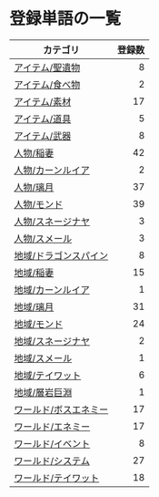 # 登録単語の一覧

|カテゴリ|登録数|
|---|--:|
|[アイテム/聖遺物](./dict/item/artifact.md)|8|
|[アイテム/食べ物](./dict/item/food.md)|2|
|[アイテム/素材](./dict/item/material.md)|17|
|[アイテム/道具](./dict/item/tool.md)|5|
|[アイテム/武器](./dict/item/weapon.md)|8|
|[人物/稲妻](./dict/person/inazuma.md)|42|
|[人物/カーンルイア](./dict/person/khaenriah.md)|2|
|[人物/璃月](./dict/person/liyue.md)|37|
|[人物/モンド](./dict/person/mondstadt.md)|39|
|[人物/スネージナヤ](./dict/person/snezhnaya.md)|3|
|[人物/スメール](./dict/person/sumeru.md)|3|
|[地域/ドラゴンスパイン](./dict/region/dragonspine.md)|8|
|[地域/稲妻](./dict/region/inazuma.md)|15|
|[地域/カーンルイア](./dict/region/khaenriah.md)|1|
|[地域/璃月](./dict/region/liyue.md)|31|
|[地域/モンド](./dict/region/mondstadt.md)|24|
|[地域/スネージナヤ](./dict/region/snezhnaya.md)|2|
|[地域/スメール](./dict/region/sumeru.md)|1|
|[地域/テイワット](./dict/region/teyvat.md)|6|
|[地域/層岩巨淵](./dict/region/the_chasm.md)|1|
|[ワールド/ボスエネミー](./dict/world/boss.md)|17|
|[ワールド/エネミー](./dict/world/enemy.md)|17|
|[ワールド/イベント](./dict/world/event.md)|8|
|[ワールド/システム](./dict/world/system.md)|27|
|[ワールド/テイワット](./dict/world/teyvat.md)|18|